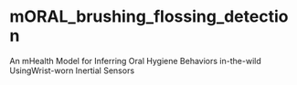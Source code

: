 # mORAL_brushing_flossing_detection
An mHealth Model for Inferring Oral Hygiene Behaviors in-the-wild UsingWrist-worn Inertial Sensors
